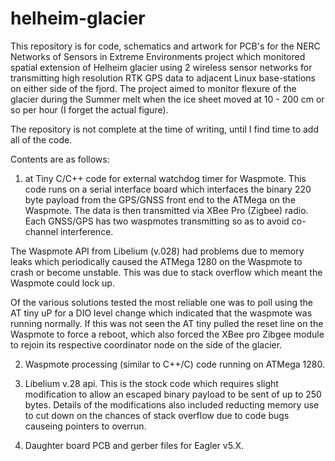 # helheim-glacier
This repository is for code, schematics and artwork for PCB's for the NERC Networks of Sensors in Extreme Environments project 
which monitored spatial extension of Helheim glacier using 2 wireless sensor networks for transmitting high resolution RTK GPS data to
adjacent Linux base-stations on either side of the fjord. The project aimed to monitor flexure of the glacier during the Summer
melt when the ice sheet moved at 10 - 200 cm or so per hour (I forget the actual figure).

The repository is not complete at the time of writing, until I find time to add all of the code.

Contents are as follows:
1.  at Tiny C/C++ code for external watchdog timer for Waspmote. This code runs on a serial interface board which interfaces the binary 220 byte payload from the GPS/GNSS front end to the ATMega on the Waspmote. The data is then transmitted via XBee Pro (Zigbee) radio. Each GNSS/GPS has two waspmotes transmitting so as to avoid co-channel interference.

The Waspmote API from Libelium (v.028) had problems due to memory leaks which periodically caused the ATMega 1280 on the Waspmote to crash
or become unstable. This was due to stack overflow which meant the Waspmote could lock up.

Of the various solutions tested the most reliable one was to poll using the AT tiny uP for a DIO level change which indicated that the 
waspmote was running normally. If this was not seen the AT tiny pulled the reset line on the Waspmote to force a reboot, which also forced 
the XBee pro Zibgee module to rejoin its respective coordinator node on the side of the glacier. 

2.  Waspmote processing (similar to C++/C) code running on ATMega 1280.

3.  Libelium v.28 api.  This is the stock code which requires slight modification to allow an escaped binary payload to be sent of up to 250 bytes. Details of the modifications also included reducting memory use to cut down on the chances of stack overflow due to code bugs causeing pointers to overrun.

4.  Daughter board PCB and gerber files for Eagler v5.X.
